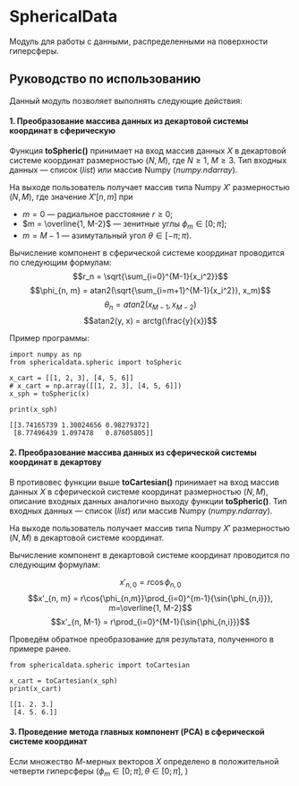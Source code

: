 # SphericalData

Модуль для работы с данными, распределенными на поверхности гиперсферы.

## Руководство по использованию
Данный модуль позволяет выполнять следующие действия:
#### 1. Преобразование массива данных из декартовой системы координат в сферическую

Функция **toSpheric()** принимает на вход массив данных $X$ в декартовой системе координат размерностью $(N, M)$, где $N \geq 1$, $M \geq 3$. Тип входных данных — список (*list*) или массив Numpy (*numpy.ndarray*).

На выходе пользователь получает массив типа Numpy $X'$ размерностью $(N, M)$, где значение $X'[n, m]$ при
- $m = 0$ — радиальное расстояние $r \geq 0$;
- $m = \overline{1, M-2}$ — зенитные углы $\phi_{m} \in [0; \pi]$;
- $m = M-1$ — азимутальный угол $\theta \in [-\pi; \pi)$.

Вычисление компонент в сферической системе координат проводится по следующим формулам:
$$r_n = \sqrt{\sum_{i=0}^{M-1}{x_i^2}}$$
$$\phi_{n, m} = atan2(\sqrt{\sum_{i=m+1}^{M-1}{x_i^2}}, x_m)$$
$$\theta_n = atan2(x_{M-1}, x_{M-2})$$
$$atan2(y, x) = arctg(\frac{y}{x})$$

Пример программы:
```python3
import numpy as np
from sphericaldata.spheric import toSpheric

x_cart = [[1, 2, 3], [4, 5, 6]]
# x_cart = np.array([[1, 2, 3], [4, 5, 6]])
x_sph = toSpheric(x)

print(x_sph)
```

```
[[3.74165739 1.30024656 0.98279372]
 [8.77496439 1.097478   0.87605805]]
```

#### 2. Преобразование массива данных из сферической системы координат в декартову

В противовес функции выше **toCartesian()** принимает на вход массив данных $X$ в сферической системе координат размерностью $(N, M)$, описание входных данных аналогично выходу функции **toSpheric()**. Тип входных данных — список (*list*) или массив Numpy (*numpy.ndarray*).

На выходе пользователь получает массив типа Numpy $X'$ размерностью $(N, M)$ в декартовой системе координат.

Вычисление компонент в декартовой системе координат проводится по следующим формулам:

$$x'_{n, 0} = r\cos{\phi_{n,0}}$$
$$x'_{n, m} = r\cos{\phi_{n,m}}\prod_{i=0}^{m-1}{\sin{\phi_{n,i}}}, m=\overline{1, M-2}$$
$$x'_{n, M-1} = r\prod_{i=0}^{M-1}{\sin{\phi_{n,i}}}$$

Проведём обратное преобразование для результата, полученного в примере ранее.

```python3
from sphericaldata.spheric import toCartesian

x_cart = toCartesian(x_sph)
print(x_cart)
```

```
[[1. 2. 3.]
 [4. 5. 6.]]
```

#### 3. Проведение метода главных компонент (PCA) в сферической системе координат

Если множество $M$-мерных векторов $X$ определено в положительной четверти гиперсферы ($\phi_m \in [0; \pi], \theta \in [0; \pi]$, )